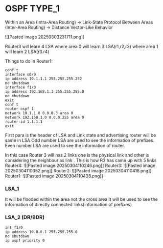 # OSPF TYPE_1
Within an Area (Intra-Area Routing) → Link-State Protocol
Between Areas (Inter-Area Routing) → Distance Vector-Like Behavior

![[Pasted image 20250303231711.png]]

Router3 will learn 4 LSA 
where area 0 will learn 3 LSA(r1,r2,r3)
where area 1 will learn 2 LSA(r3.r4)

Things to do in Router1:
```
conf t
interface s0/0
ip address 10.1.1.1 255.255.255.252
no shutdown
interface f1/0
ip address 192.168.1.1 255.255.255.0
no shutdown
exit 
conf t
router ospf 1
network 10.1.1.0 0.0.0.3 area 0
network 192.168.1.0 0.0.0.255 area 0
router-id 1.1.1.1
exit
```

First para is the header of LSA and Link state and advertising router will be same in LSA
Odd number LSA are used to see the information of prefixes.
Even number LSA are used to see the information of router.

In this case Router 3 will has 2 links one is the physical link and other is considering the neighbour as link .
This is how R3 has came up with 5 links 
Router4:
![[Pasted image 20250304110246.png]]
Router3:
![[Pasted image 20250304110352.png]]
Router2:
![[Pasted image 20250304110418.png]]
Router1:
![[Pasted image 20250304110438.png]]
### LSA_1
It will be flooded within the area not the cross area
It will be used to see the information of directly connected links(information of prefixes)

### LSA_2 (DR/BDR)

```
int f1/0
ip address 10.0.0.1 255.255.255.0
no shutdown
ip ospf priority 0
```